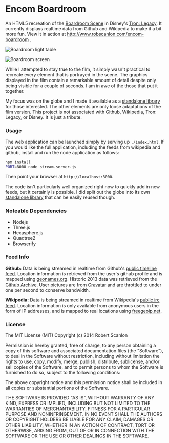 Encom Boardroom
=================

An HTML5 recreation of the [Boardroom Scene](http://work.gmunk.com/TRON-Board-Room) 
in Disney's [Tron: Legacy](http://www.imdb.com/tible/tt1104001/).  It currently
displays realtime data from Github and Wikipedia to make it a bit more fun.  View it in action at http://www.robscanlon.com/encom-boardroom .

![Boardroom light table](https://raw.github.com/arscan/encom-boardroom/master/images/screenshot_lighttable.jpg "Boardroom light table")

![Boardroom screen](https://raw.github.com/arscan/encom-boardroom/master/images/screenshot.jpg "Boardroom screen")

While I attempted to stay true to the film, it simply wasn't practical to recreate every element that is portrayed in the scene. The graphics displayed in the film contain a remarkable amount of detail despite only being visible for a couple of seconds. I am in awe of the those that put it together.

My focus was on the globe and I made it available as a [standalone library](/arscan/encom-globe) for those interested. The other elements are only loose adaptations of the film version. This project is not associated with Github, Wikipedia, Tron: Legacy, or Disney. It is just a tribute.

### Usage

The web application can be launched simply by serving up `./index.html`.  If you would like the full application, including the feeds from wikipedia and github, install and run the node application as follows:

```sh
npm install
PORT=8000 node stream-server.js
```

Then point your browser at `http://localhost:8000`.

The code isn't particularly well organized right now to quickly add in new feeds, but it certainly is possible.  I did split out the globe into its own [standalone library](/arscan/encom-globe) that can be easily reused though.

### Noteable Dependencies

* Nodejs
* Three.js
* Hexasphere.js
* Quadtree2
* Browserify

### Feed Info

**Github:** Data is being streamed in realtime from Github's [public timeline feed](http://github.com/timeline.json). Location information is retrieved from the user's github profile and is mapped using [geonames.org](http://geonames.org). Historic 2013 data was retrieved from the [Github Archive](http://githubarchive.org). User pictures are from [Gravatar](http://gravatar.com) and are throttled to under one per second to conserve bandwidth.

**Wikipedia:** Data is being streamed in realtime from Wikipedia's [public irc feed](http://meta.wikimedia.org/wiki/IRC_channels#Raw_feeds). Location information is only available from anonymous users in the form of IP addresses, and is mapped to real locations using [freegeoip.net](http://freegeoip.net).

### License

The MIT License (MIT)
Copyright (c) 2014 Robert Scanlon

Permission is hereby granted, free of charge, to any person obtaining a copy
of this software and associated documentation files (the "Software"), to deal
in the Software without restriction, including without limitation the rights
to use, copy, modify, merge, publish, distribute, sublicense, and/or sell
copies of the Software, and to permit persons to whom the Software is
furnished to do so, subject to the following conditions:

The above copyright notice and this permission notice shall be included in
all copies or substantial portions of the Software.

THE SOFTWARE IS PROVIDED "AS IS", WITHOUT WARRANTY OF ANY KIND, EXPRESS OR
IMPLIED, INCLUDING BUT NOT LIMITED TO THE WARRANTIES OF MERCHANTABILITY,
FITNESS FOR A PARTICULAR PURPOSE AND NONINFRINGEMENT. IN NO EVENT SHALL THE
AUTHORS OR COPYRIGHT HOLDERS BE LIABLE FOR ANY CLAIM, DAMAGES OR OTHER
LIABILITY, WHETHER IN AN ACTION OF CONTRACT, TORT OR OTHERWISE, ARISING FROM,
OUT OF OR IN CONNECTION WITH THE SOFTWARE OR THE USE OR OTHER DEALINGS IN
THE SOFTWARE.
